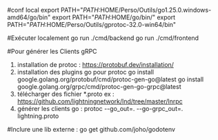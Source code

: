 #conf local
export PATH="$PATH:$HOME/Perso/Outils/go1.25.0.windows-amd64/go/bin"
export PATH="$PATH:$HOME/go/bin/"
export PATH="$PATH:$HOME/Perso/Outils/gprotoc-32.0-win64/bin"


#Exécuter localement
go run ./cmd/backend 
go run ./cmd/frontend



#Pour générer les Clients gRPC
1. installation de protoc : https://protobuf.dev/installation/ 
2. installation des plugins go pour protoc 
    go install google.golang.org/protobuf/cmd/protoc-gen-go@latest
    go install google.golang.org/grpc/cmd/protoc-gen-go-grpc@latest
3. télécharger des fichier *.proto ex : https://github.com/lightningnetwork/lnd/tree/master/lnrpc
4. générer les clients go : protoc --go_out=. --go-grpc_out=. lightning.proto 


#Inclure une lib externe : 
go get github.com/joho/godotenv